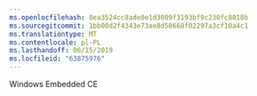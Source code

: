 ```yaml
---
ms.openlocfilehash: 8ea3524cc8ade0e1d3089f3193bf9c230fc8018b
ms.sourcegitcommit: 1bb00d2f4343e73ae8d58668f02297a3cf10a4c1
ms.translationtype: MT
ms.contentlocale: pl-PL
ms.lasthandoff: 06/15/2019
ms.locfileid: "63875976"
---
```

Windows Embedded CE